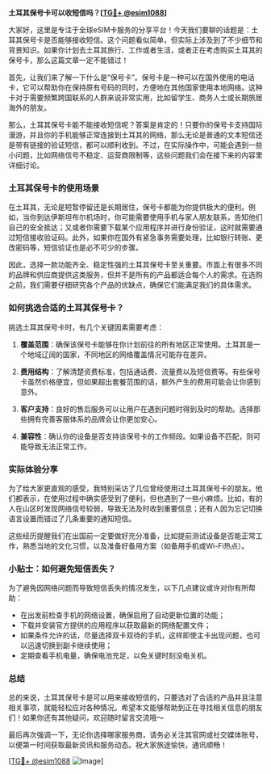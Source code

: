**土耳其保号卡可以收短信吗？[[TG💪+ @esim1088](https://t.me/s/esim1088)]**

大家好，这里是专注于全球eSIM卡服务的分享平台！今天我们要聊的话题是：土耳其保号卡是否能够接收短信。这个问题看似简单，但实际上涉及到了不少细节和背景知识。如果你计划去土耳其旅行、工作或者生活，或者正在考虑购买土耳其的保号卡，那么这篇文章一定不能错过！

首先，让我们来了解一下什么是“保号卡”。保号卡是一种可以在国外使用的电话卡，它可以帮助你在保持原有号码的同时，方便地在其他国家使用本地网络。这种卡对于需要频繁跨国联系的人群来说非常实用，比如留学生、商务人士或长期旅居海外的朋友。

那么，土耳其保号卡能不能接收短信呢？答案是肯定的！只要你的保号卡支持国际漫游，并且你的手机能够正常连接到土耳其的网络，那么无论是普通的文本短信还是带有链接的验证短信，都可以顺利收到。不过，在实际操作中，可能会遇到一些小问题，比如网络信号不稳定、运营商限制等，这些问题我们会在接下来的内容里详细讨论。

### 土耳其保号卡的使用场景

在土耳其，无论是短暂停留还是长期居住，保号卡都能为你提供极大的便利。例如，当你到达伊斯坦布尔机场时，你可能需要使用手机与家人朋友联系，告知他们自己的安全抵达；又或者你需要下载某个应用程序并进行身份验证，这时就需要通过短信接收验证码。此外，如果你在国外有紧急事务需要处理，比如银行转账、更改密码等，短信验证也是必不可少的步骤。

因此，选择一款功能齐全、稳定性强的土耳其保号卡至关重要。市面上有很多不同的品牌和供应商提供这类服务，但并不是所有的产品都适合每个人的需求。在选购之前，我们需要仔细研究各个产品的优缺点，确保它们能满足我们的具体需求。

### 如何挑选合适的土耳其保号卡？

挑选土耳其保号卡时，有几个关键因素需要考虑：

1. **覆盖范围**：确保该保号卡能够在你计划前往的所有地区正常使用。土耳其是一个地域辽阔的国家，不同地区的网络覆盖情况可能存在差异。
   
2. **费用结构**：了解清楚资费标准，包括通话费、流量费以及短信费等。有些保号卡虽然价格便宜，但如果超出套餐范围的话，额外产生的费用可能会让你感到意外。

3. **客户支持**：良好的售后服务可以让用户在遇到问题时得到及时的帮助。选择那些拥有完善客服体系的品牌会让你更加安心。

4. **兼容性**：确认你的设备是否支持该保号卡的工作频段。如果设备不匹配，则可能导致无法正常工作。

### 实际体验分享

为了给大家更直观的感受，我特别采访了几位曾经使用过土耳其保号卡的朋友。他们都表示，在使用过程中确实感受到了便利，但也遇到了一些小麻烦。比如，有的人在山区时发现网络信号较弱，导致无法及时收到重要信息；还有人因为忘记切换语言设置而错过了几条重要的通知短信。

这些经历提醒我们在出国前一定要做好充分准备，比如提前测试设备是否能正常工作，熟悉当地的文化习惯，以及准备好备用方案（如备用手机或Wi-Fi热点）。

### 小贴士：如何避免短信丢失？

为了避免因网络问题而导致短信丢失的情况发生，以下几点建议或许对你有所帮助：

- 在出发前检查手机的网络设置，确保启用了自动更新位置的功能；
- 下载并安装官方提供的应用程序以获取最新的网络配置文件；
- 如果条件允许的话，尽量选择双卡双待的手机，这样即使主卡出现问题，也可以迅速切换到副卡继续使用；
- 定期查看手机电量，确保电池充足，以免关键时刻没电关机。

### 总结

总的来说，土耳其保号卡是可以用来接收短信的，只要选对了合适的产品并且注意相关事项，就能轻松应对各种情况。希望本文能够帮助到正在寻找相关信息的朋友们！如果你还有其他疑问，欢迎随时留言交流哦～

最后再次强调一下，无论你选择哪家服务商，请务必关注其官网或社交媒体账号，以便第一时间获取最新资讯和服务动态。祝大家旅途愉快，通讯顺畅！

[[TG💪+ @esim1088](https://t.me/s/esim1088) ![Image](https://i.postimg.cc/4NQfJmqS/Snipaste-2025-05-13-00-14-12.png)]